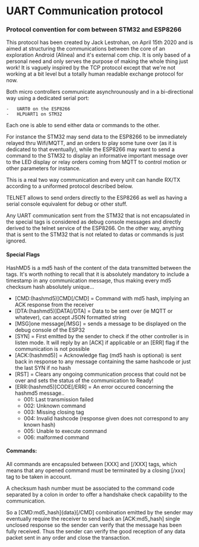 # UART Communication protocol

### Protocol convention for com between STM32 and ESP8266

This protocol has been created by Jack Lestrohan, on April 15th 2020 and is aimed at structuring the communications between the core of an exploration Android (Alinea) and it's external com chip. It is only based of a personal need and only serves the purpose of making the whole thing just work! It is vaguely inspired by the TCP protocol except that we're not working at a bit level but a totally human readable exchange protocol for now.

Both micro controllers communicate asynchrounously and in a bi-directional way using a dedicated serial port:

	- 	UART0 on the ESP8266
	- 	HLPUART1 on STM32

Each one is able to send either data or commands to the other.

For instance the STM32 may send data to the ESP8266 to be immediately relayed thru Wifi/MQTT, and an orders to play some tune over (as it is dedicated to that eventually), while the ESP8266 may want to send a command to the STM32 to display an informative important message over to the LED display or relay orders coming from MQTT to control motion or other parameters for instance.

This is a real two way communication and every unit can handle RX/TX according to a uniformed protocol described below.

TELNET allows to send orders directly to the ESP8266 as well as having a serial console equivalent for debug or other stuff.

Any UART communication sent from the STM32 that is not encapsulated in the special tags is considered as debug console messages and directly derived to the telnet service of the ESP8266.
On the other way, anything that is sent to the STM32 that is not related to datas or commands is just ignored.

#### Special Flags

HashMD5 is a md5 hash of the content of the data transmitted between the tags. It's worth nothing to recall that it is absolutely mandatory to include a timestamp in any communication message, thus making every md5 checksum hash absolutely unique...



- [CMD:(hashmd5)]CMD[/CMD] = Command with md5 hash, implying an ACK response from the receiver
- [DTA:(hashmd5)]DATA[/DTA] = Data to be sent over (ie MQTT or whatever), can accept JSON formatted string
- [MSG]one message[/MSG] = sends a message to be displayed on the debug console of the ESP32
- [SYN] = First emitted by the sender to check if the other controller is in listen mode. It will reply by an [ACK] if applicable or an [ERR] flag if the communication is not possible
- [ACK:(hashmd5)] = Acknowledge flag (md5 hash is optional) is sent back in response to any message containing the same hashcode or just the last SYN if no hash
- [RST] = Clears any ongoing communication process that could not be over and sets the status of the communication to Ready!
- [ERR:(hashmd5)]CODE[/ERR] = An error occured concerning the hashmd5 message..
  - 001: Last transmission failed
  - 002: Unknown command
  - 003: Missing closing tag
  - 004: Invalid hashcode (response given does not correspond to any known hash)
  - 005: Unable to execute command
  - 006: malformed command



#### Commands:

All commands are encapsuled between [XXX] and [/XXX] tags, which means that any opened command must be terminated by a closing [/xxx] tag to be taken in account. 

A checksum hash number must be associated to the command code separated by a colon in order to offer a handshake check capability to the communication.

So a [CMD:md5_hash]{data}[/CMD] combination emitted by the sender may eventually require the receiver to send back an [ACK:md5_hash] single unclosed response so the sender can verify that the message has been fully received. Thus the sender can verify the good reception of any data packet sent in any order and close the transaction.

